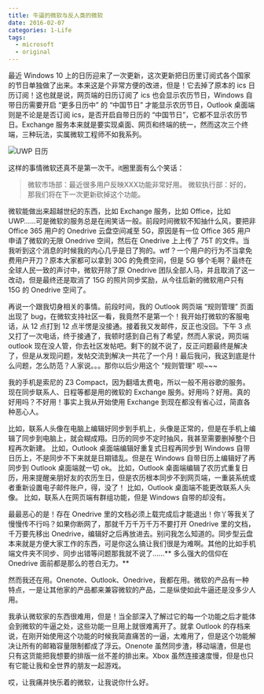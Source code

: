 ```yaml
---
title: 牛逼的微软与反人类的微软
date: 2016-02-07
categories: 1-Life
tags:
  - microsoft
  - original
---
```


最近 Windows 10 上的日历迎来了一次更新，这次更新把日历里订阅式各个国家的节日单独做了出来。本来这是个非常方便的改进，但是！它去掉了原本的 ics 日历订阅！这也就是说，网页端的日历订阅了 ics 也会显示农历节日，Windows 自带日历需要开启 “更多日历中” 的 “中国节日” 才能显示农历节日，Outlook 桌面端则是不论是是否订阅 ics，是否开启自带日历的 “中国节日”，它都不显示农历节日。Exchange 服务本来就是要实现桌面、网页和终端的统一，然而这次三个终端，三种玩法，实属微软工程师不如我系列。

![UWP 日历](http://oi0t0q67c.bkt.clouddn.com/blog_life/SidedMicrosoft.png)

这样的事情微软还真不是第一次干。it圈里面有么个笑话：

>微软市场部：最近很多用户反映XXX功能非常好用。
微软执行部：好的，那我们将在下一次更新砍掉这个功能。

微软能做出来超越世纪的东西，比如 Exchange 服务，比如 Office，比如 UWP……可是微软的服务总是在闹笑话一般。前段时间微软不知抽什么风，要把非 Office 365 用户的 Onedrive 云盘空间减至 5G，原因是有一位 Office 365 用户申请了微软的无限 Onedrive 空间，然后在 Onedrive 上上传了 75T 的文件。当我听到这个消息的时候我的内心几乎是日了狗的。wtf？一个用户的行为不当拿免费用户开刀？原本大家都可以拿到 30G 的免费空间，但是 5G 够个毛啊？最终在全球人民一致的声讨中，微软开除了原 Onedrive 团队全部人马，并且取消了这一改动，但是最终还是取消了 15G 的照片同步奖励，从今往后新的微软用户只有 15G 的 Onedrive 空间了。

再说一个跟我切身相关的事情。前段时间，我的 Outlook 网页端 “规则管理” 页面出现了 bug，在微软支持社区一看，我竟然不是第一个！我开始打微软的客服电话，从 12 点打到 12 点半愣是没接通。接着我又发邮件，反正也没回。下午 3 点又打了一次电话，终于接通了，我顿时感到自己有了希望，然而人家说，网页端 outlook 现在没人管，你去社区发帖吧。剩下的就不说了，反正问题最终是解决了，但是从发现问题，发帖交流到解决一共花了一个月！最后我问，我这到底是什么问题，怎么防范？人家说。。。那你以后少用这个 “规则管理” 呗~~~

我的手机是索尼的 Z3 Compact，因为翻墙太费电，所以一般不用谷歌的服务。现在同步联系人、日程等都是用的微软的 Exchange 服务。好用吗？好用。真的好用吗？不好用！事实上我从开始使用 Exchange 到现在都没有省心过，简直各种恶心人。

比如，联系人头像在电脑上编辑好同步到手机上，头像是正常的，但是在手机上编辑了同步到电脑上，就会糊成翔。日历的同步不定时抽风，我甚至需要删掉整个日程再次新建。
比如，Outlook 桌面端编辑好重复式日程再同步到 Windows 自带日历上，不是同步不下来就是日期错乱。但是在 Windows 自带日历上编辑好了再同步到 Outlook 桌面端就一切 ok。
比如，Outlook 桌面端编辑了农历式重复日历，用来提醒亲朋好友的农历生日，但是农历根本同步不到网页端，一重装系统或者重新设置电子邮件账户，得，没了！
比如，Outlook 桌面端不能更改联系人头像。
比如，联系人在网页端有群组功能，但是 Windows 自带的却没有。

最最恶心的是！存在 Onedrive 里的文档必须上载完成后才能退出！你丫等我关了慢慢传不行吗？如果你断网了，那就千万千万千万不要打开 Onedrive 里的文档，千万要先移出 Onedrive，编辑好之后再放进去。别问我怎么知道的。同步型云盘本来就是方便大家工作的东西，可是你这么搞让我们很是为难啊。其他的比如手机端文件夹不同步、同步出错等问题那我就不说了……** 多么强大的信仰在 Onedrive 面前都是那么的苍白无力。**

然而我还在用。Onenote、Outlook、Onedrive，我都在用。微软的产品有一种特点，一是让其他家的产品都来兼容微软的产品，二是纵使如此牛逼还是没多少人用。

我承认微软家的东西很难用，但是！当全部深入了解过它的每一个功能之后才能体会到微软的牛逼之处，这些功能一旦用上就很难离开了。就拿 Outlook 的存档来说，在刚开始使用这个功能的时候我简直痛苦的一逼，太难用了，但是这个功能解决让所有的邮箱容量限制都成了浮云。Onenote 虽然同步渣，移动端渣，但是也只有这货能把我想要的排版一丝不差的排出来。Xbox 虽然连接速度慢，但是也只有它能让我和全世界的朋友一起游戏。

哎，让我痛并快乐着的微软，让我说你什么好。
